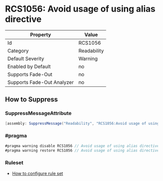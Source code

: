 # RCS1056: Avoid usage of using alias directive

Property | Value
--- | ---
Id|RCS1056
Category|Readability
Default Severity|Warning
Enabled by Default|no
Supports Fade\-Out|no
Supports Fade\-Out Analyzer|no

## How to Suppress

### SuppressMessageAttribute

```csharp
[assembly: SuppressMessage("Readability", "RCS1056:Avoid usage of using alias directive.", Justification = "<Pending>")]
```

### \#pragma

```csharp
#pragma warning disable RCS1056 // Avoid usage of using alias directive.
#pragma warning restore RCS1056 // Avoid usage of using alias directive.
```

### Ruleset

* [How to configure rule set](../HowToConfigureAnalyzers.md)
